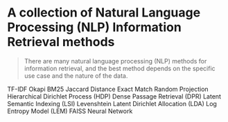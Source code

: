 # A collection of Natural Language Processing (NLP) Information Retrieval methods

> There are many natural language processing (NLP) methods for information retrieval, and the best method depends on the specific use case and the nature of the data.

TF-IDF
Okapi BM25
Jaccard Distance
Exact Match
Random Projection
Hierarchical Dirichlet Process (HDP)
Dense Passage Retrieval (DPR)
Latent Semantic Indexing (LSI)
Levenshtein
Latent Dirichlet Allocation (LDA)
Log Entropy Model (LEM)
FAISS
Neural Network
